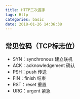 ```yaml
---
title: HTTP三次握手
tags: Http
categories: basic
date: 2018-01-26 14:36:38
---
```




## 常见位码（TCP标志位）
 - SYN：synchronous 建立联机
 - ACK：acknowledgement 确认
 - PSH：push 传送
 - FIN：finish 结束
 - RST：reset 重置
 - URG：urgent 紧急